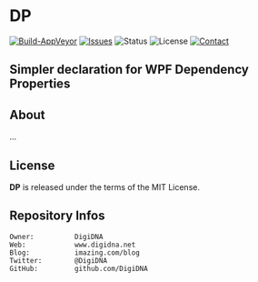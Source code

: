 DP
==

[![Build-AppVeyor](https://ci.appveyor.com/api/projects/status/github/DigiDNA/DP?svg=true)](https://ci.appveyor.com/project/DigiDNA/DP)
[![Issues](http://img.shields.io/github/issues/DigiDNA/DP.svg?style=flat)](https://github.com/DigiDNA/DP/issues)
![Status](https://img.shields.io/badge/status-active-brightgreen.svg?style=flat)
![License](https://img.shields.io/badge/license-mit-brightgreen.svg?style=flat)
[![Contact](https://img.shields.io/badge/contact-@DigiDNA-blue.svg?style=flat)](https://twitter.com/DigiDNA)  

Simpler declaration for WPF Dependency Properties
-------------------------------------------------

About
-----

...

License
-------

**DP** is released under the terms of the MIT License.

Repository Infos
----------------

    Owner:          DigiDNA
    Web:            www.digidna.net
    Blog:           imazing.com/blog
    Twitter:        @DigiDNA
    GitHub:         github.com/DigiDNA

